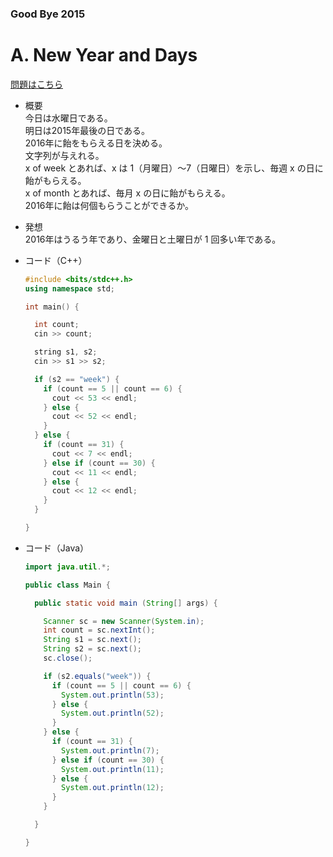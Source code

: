 ### Good Bye 2015

# A. New Year and Days

  [問題はこちら](https://codeforces.com/problemset/problem/611/A)
  
- 概要<br>
  今日は水曜日である。<br>
  明日は2015年最後の日である。<br>
  2016年に飴をもらえる日を決める。<br>
  文字列が与えれる。<br>
  x of week とあれば、x は 1（月曜日）〜7（日曜日）を示し、毎週 x の日に飴がもらえる。<br>
  x of month とあれば、毎月 x の日に飴がもらえる。<br>
  2016年に飴は何個もらうことができるか。
  
- 発想<br>
  2016年はうるう年であり、金曜日と土曜日が 1 回多い年である。<br>
  
  
- コード（C++）

  ```cpp
  #include <bits/stdc++.h>
  using namespace std;

  int main() {

    int count;
    cin >> count;

    string s1, s2;
    cin >> s1 >> s2;

    if (s2 == "week") {
      if (count == 5 || count == 6) {
        cout << 53 << endl;
      } else {
        cout << 52 << endl;
      }
    } else {
      if (count == 31) {
        cout << 7 << endl;
      } else if (count == 30) {
        cout << 11 << endl; 
      } else {
        cout << 12 << endl; 
      }
    }

  }
  ```
  
- コード（Java）

  ```java
  import java.util.*;

  public class Main {

    public static void main (String[] args) {

      Scanner sc = new Scanner(System.in);
      int count = sc.nextInt();
      String s1 = sc.next();
      String s2 = sc.next();
      sc.close();

      if (s2.equals("week")) {
        if (count == 5 || count == 6) {
          System.out.println(53);
        } else {
          System.out.println(52);
        }
      } else {
        if (count == 31) {
          System.out.println(7);
        } else if (count == 30) {
          System.out.println(11); 
        } else {
          System.out.println(12); 
        }
      }

    }

  }
  ```
    